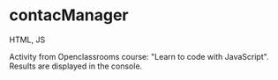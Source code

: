 # contacManager 

HTML, JS 

Activity from Openclassrooms course: "Learn to code with JavaScript". Results are displayed in the console.
